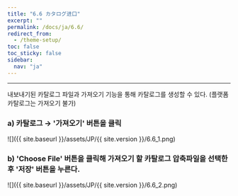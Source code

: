 ```yaml
---
title: "6.6 カタログ进口"
excerpt: ""
permalink: /docs/ja/6.6/
redirect_from:
  - /theme-setup/
toc: false
toc_sticky: false
sidebar:
  nav: "ja"
---
```


---
내보내기된 카탈로그 파일과 가져오기 기능을 통해 카탈로그를 생성할 수 있다. \(플랫폼 카탈로그는 가져오기 불가\)

### a\) 카탈로그 → '가져오기' 버튼을 클릭
![]({{ site.baseurl }}/assets/JP/{{ site.version }}/6.6_1.png)

### b\) 'Choose File' 버튼을 클릭해 가져오기 할 카탈로그 압축파일을 선택한 후 '저장' 버튼을 누른다.
![]({{ site.baseurl }}/assets/JP/{{ site.version }}/6.6_2.png)
